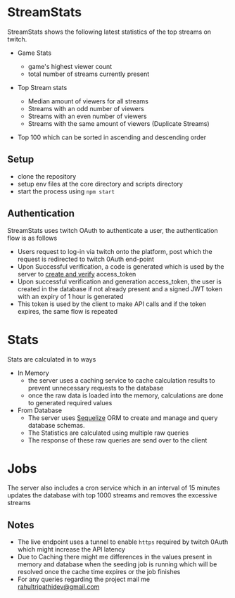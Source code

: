 # StreamStats

StreamStats shows the following latest statistics of the top streams on twitch.

-   Game Stats
	-  game's highest viewer count
	-  total number of streams currently present
- Top Stream stats
	-   Median amount of viewers for all streams
	-   Streams with an odd number of viewers
	-   Streams with an even number of viewers
    -   Streams with the same amount of viewers (Duplicate Streams)
      
- Top 100 which can be sorted in ascending and descending order 

## Setup
 - clone the repository 
 - setup env files at the core directory and scripts directory
 - start the process using `npm start`
## Authentication
StreamStats uses twitch OAuth to authenticate a user, the authentication flow is as follows 
	
 - Users request to log-in via twitch onto the platform, post which the request is redirected to twitch 0Auth end-point
- Upon Successful verification, a code is generated which is used by the server to [create and verify](https://dev.twitch.tv/docs/authentication/getting-tokens-oauth#oauth-authorization-code-flow) access_token   
- Upon successful verification and generation access_token, the user is created in the database if not already present and a signed JWT token with an expiry of 1 hour is generated
- This token is used by the client to make API calls and if the token expires, the same flow is repeated  

# Stats
Stats are calculated in to ways 

 - In Memory
	 - the server uses a caching service to cache calculation results to prevent unnecessary  requests to the database 
	 - once the raw data is loaded into the memory, calculations are done to generated required values
 - From Database
	 - The server uses [Sequelize](https://sequelize.org/) ORM to create and manage and query database schemas.
	 - The Statistics are calculated using multiple raw queries
	 - The response of these raw queries are send over to the client   

# Jobs
 The server also includes a cron service which in an interval of 15 minutes updates the database with top 1000 streams and removes the excessive streams

## Notes
- The live endpoint uses a tunnel to enable `https` required by twitch 0Auth which might increase the API latency 
- Due to Caching there might me differences in the values present in memory and database when the seeding job is running which will be resolved once the cache time expires or the job finishes
- For any queries regarding the project mail me rahultripathidev@gmail.com

